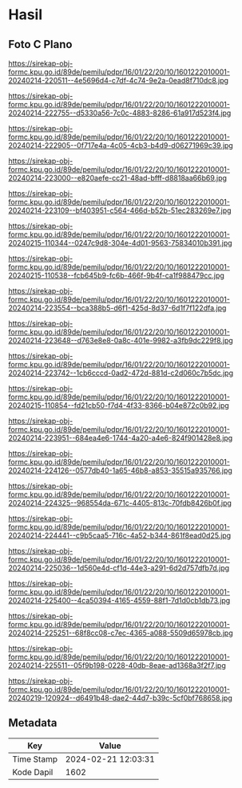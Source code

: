 # Hasil

## Foto C Plano

https://sirekap-obj-formc.kpu.go.id/89de/pemilu/pdpr/16/01/22/20/10/1601222010001-20240214-220511--4e5696d4-c7df-4c74-9e2a-0ead8f710dc8.jpg

https://sirekap-obj-formc.kpu.go.id/89de/pemilu/pdpr/16/01/22/20/10/1601222010001-20240214-222755--d5330a56-7c0c-4883-8286-61a917d523f4.jpg

https://sirekap-obj-formc.kpu.go.id/89de/pemilu/pdpr/16/01/22/20/10/1601222010001-20240214-222905--0f717e4a-4c05-4cb3-b4d9-d06271969c39.jpg

https://sirekap-obj-formc.kpu.go.id/89de/pemilu/pdpr/16/01/22/20/10/1601222010001-20240214-223000--e820aefe-cc21-48ad-bfff-d8818aa66b69.jpg

https://sirekap-obj-formc.kpu.go.id/89de/pemilu/pdpr/16/01/22/20/10/1601222010001-20240214-223109--bf403951-c564-466d-b52b-51ec283269e7.jpg

https://sirekap-obj-formc.kpu.go.id/89de/pemilu/pdpr/16/01/22/20/10/1601222010001-20240215-110344--0247c9d8-304e-4d01-9563-75834010b391.jpg

https://sirekap-obj-formc.kpu.go.id/89de/pemilu/pdpr/16/01/22/20/10/1601222010001-20240215-110538--fcb645b9-fc6b-466f-9b4f-ca1f988479cc.jpg

https://sirekap-obj-formc.kpu.go.id/89de/pemilu/pdpr/16/01/22/20/10/1601222010001-20240214-223554--bca388b5-d6f1-425d-8d37-6d1f7f122dfa.jpg

https://sirekap-obj-formc.kpu.go.id/89de/pemilu/pdpr/16/01/22/20/10/1601222010001-20240214-223648--d763e8e8-0a8c-401e-9982-a3fb9dc229f8.jpg

https://sirekap-obj-formc.kpu.go.id/89de/pemilu/pdpr/16/01/22/20/10/1601222010001-20240214-223742--1cb6cccd-0ad2-472d-881d-c2d060c7b5dc.jpg

https://sirekap-obj-formc.kpu.go.id/89de/pemilu/pdpr/16/01/22/20/10/1601222010001-20240215-110854--fd21cb50-f7d4-4f33-8366-b04e872c0b92.jpg

https://sirekap-obj-formc.kpu.go.id/89de/pemilu/pdpr/16/01/22/20/10/1601222010001-20240214-223951--684ea4e6-1744-4a20-a4e6-824f901428e8.jpg

https://sirekap-obj-formc.kpu.go.id/89de/pemilu/pdpr/16/01/22/20/10/1601222010001-20240214-224126--0577db40-1a65-46b8-a853-35515a935766.jpg

https://sirekap-obj-formc.kpu.go.id/89de/pemilu/pdpr/16/01/22/20/10/1601222010001-20240214-224325--968554da-671c-4405-813c-70fdb8426b0f.jpg

https://sirekap-obj-formc.kpu.go.id/89de/pemilu/pdpr/16/01/22/20/10/1601222010001-20240214-224441--c9b5caa5-716c-4a52-b344-861f8ead0d25.jpg

https://sirekap-obj-formc.kpu.go.id/89de/pemilu/pdpr/16/01/22/20/10/1601222010001-20240214-225036--1d560e4d-cf1d-44e3-a291-6d2d757dfb7d.jpg

https://sirekap-obj-formc.kpu.go.id/89de/pemilu/pdpr/16/01/22/20/10/1601222010001-20240214-225400--4ca50394-4165-4559-88f1-7d1d0cb1db73.jpg

https://sirekap-obj-formc.kpu.go.id/89de/pemilu/pdpr/16/01/22/20/10/1601222010001-20240214-225251--68f8cc08-c7ec-4365-a088-5509d65978cb.jpg

https://sirekap-obj-formc.kpu.go.id/89de/pemilu/pdpr/16/01/22/20/10/1601222010001-20240214-225511--05f9b198-0228-40db-8eae-ad1368a3f2f7.jpg

https://sirekap-obj-formc.kpu.go.id/89de/pemilu/pdpr/16/01/22/20/10/1601222010001-20240219-120924--d6491b48-dae2-44d7-b39c-5cf0bf768658.jpg


## Metadata

| Key        | Value               |
| ---------- | ------------------- |
| Time Stamp | 2024-02-21 12:03:31 |
| Kode Dapil | 1602                |



